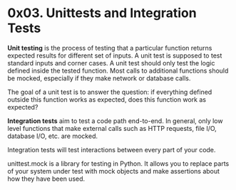 <h1>0x03. Unittests and Integration Tests</h1>
<strong>Unit testing</strong> is the process of testing that a particular function returns expected results for different set of inputs. A unit test is supposed to test standard inputs and corner cases. A unit test should only test the logic defined inside the tested function. Most calls to additional functions should be mocked, especially if they make network or database calls.

The goal of a unit test is to answer the question: if everything defined outside this function works as expected, does this function work as expected?

<strong>Integration tests</strong> aim to test a code path end-to-end. In general, only low level functions that make external calls such as HTTP requests, file I/O, database I/O, etc. are mocked.

Integration tests will test interactions between every part of your code.

unittest.mock is a library for testing in Python. It allows you to replace parts of your system under test with mock objects and make assertions about how they have been used.
